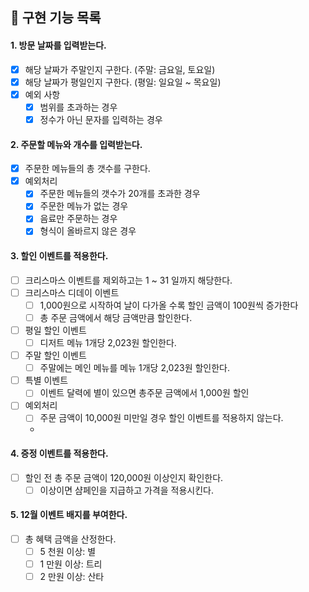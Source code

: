 ##  📒 구현 기능 목록
#### 1. 방문 날짜를 입력받는다.
- [x] 해당 날짜가 주말인지 구한다. (주말: 금요일, 토요일)
- [x] 해당 날짜가 평일인지 구한다. (평일: 일요일 ~ 목요일)
- [x] 예외 사항
  - [x] 범위를 초과하는 경우
  - [x] 정수가 아닌 문자를 입력하는 경우

#### 2. 주문할 메뉴와 개수를 입력받는다.
- [x] 주문한 메뉴들의 총 갯수를 구한다.
- [x] 예외처리
  - [x] 주문한 메뉴들의 갯수가 20개를 초과한 경우
  - [x] 주문한 메뉴가 없는 경우
  - [x] 음료만 주문하는 경우
  - [x] 형식이 올바르지 않은 경우

#### 3. 할인 이벤트를 적용한다.
- [ ] 크리스마스 이벤트를 제외하고는 1 ~ 31 일까지 해당한다.
- [ ] 크리스마스 디데이 이벤트
  - [ ] 1,000원으로 시작하여 날이 다가올 수록 할인 금액이 100원씩 증가한다
  - [ ] 총 주문 금액에서 해당 금액만큼 할인한다.
- [ ] 평일 할인 이벤트
  - [ ] 디저트 메뉴 1개당 2,023원 할인한다.
- [ ] 주말 할인 이벤트
  - [ ] 주말에는 메인 메뉴를 메뉴 1개당 2,023원 할인한다.
- [ ] 특별 이벤트
  - [ ] 이벤트 달력에 별이 있으면 총주문 금액에서 1,000원 할인
- [ ] 예외처리
  - [ ] 주문 금액이 10,000원 미만일 경우 할인 이벤트를 적용하지 않는다.
  - 

#### 4. 증정 이벤트를 적용한다.
- [ ] 할인 전 총 주문 금액이 120,000원 이상인지 확인한다.
  - [ ] 이상이면 샴페인을 지급하고 가격을 적용시킨다.

#### 5. 12월 이벤트 배지를 부여한다.
- [ ] 총 혜택 금액을 산정한다.
  - [ ] 5 천원 이상: 별
  - [ ] 1 만원 이상: 트리
  - [ ] 2 만원 이상: 산타
